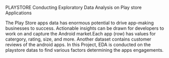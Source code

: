 PLAYSTORE
Conducting Exploratory Data Analysis on Play store Applications

The Play Store apps data has enormous potential to drive app-making businesses to success. Actionable insights can be drawn for developers to work on and capture the Android market.Each app (row) has values for catergory, rating, size, and more. Another dataset contains customer reviews of the android apps. In this Project, EDA is conducted on the playstore datas to find various factors determining the apps engagements.
